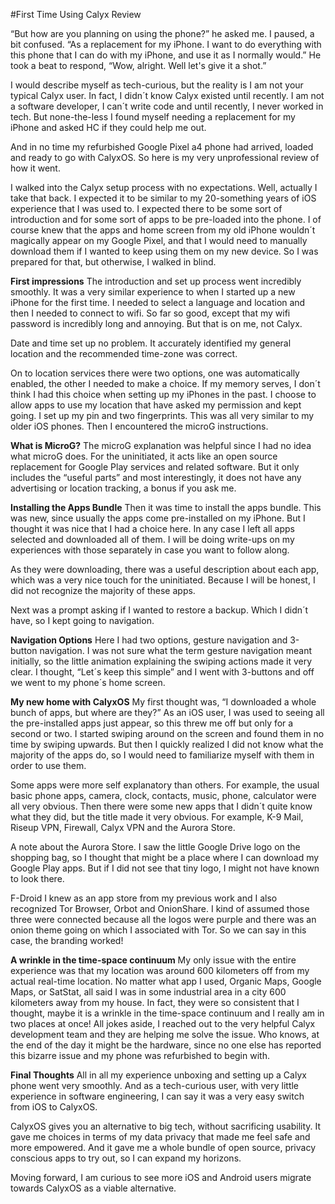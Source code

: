 #First Time Using Calyx Review

“But how are you planning on using the phone?” he asked me. I paused, a bit confused. “As a replacement for my iPhone. I want to do everything with this phone that I can do with my iPhone, and use it as I normally would.” He took a beat to respond, “Wow, alright. Well let's give it a shot.”

I would describe myself as tech-curious, but the reality is I am not your typical Calyx user. In fact, I didn´t know Calyx existed until recently. I am not a software developer, I can´t write code and until recently, I never worked in tech. But none-the-less I found myself needing a replacement for my iPhone and asked HC if they could help me out. 

And in no time my refurbished Google Pixel a4 phone had arrived, loaded and ready to go with CalyxOS. So here is my very unprofessional review of how it went.

I walked into the Calyx setup process with no expectations. Well, actually I take that back. I expected it to be similar to my 20-something years of iOS experience that I was used to. I expected there to be some sort of introduction and for some sort of apps to be pre-loaded into the phone. I of course knew that the apps and home screen from my old iPhone wouldn´t magically appear on my Google Pixel, and that I would need to manually download them if I wanted to keep using them on my new device. So I was prepared for that, but otherwise, I walked in blind.

**First impressions**
The introduction and set up process went incredibly smoothly. It was a very similar experience to when I started up a new iPhone for the first time. I needed to select a language and location and then I needed to connect to wifi. So far so good, except that my wifi password is incredibly long and annoying. But that is on me, not Calyx. 

Date and time set up no problem. It accurately identified my general location and the recommended time-zone was correct.

On to location services there were two options, one was automatically enabled, the other I needed to make a choice. If my memory serves, I don´t think I had this choice when setting up my iPhones in the past. I choose to allow apps to use my location that have asked my permission and kept going. I set up my pin and two fingerprints. This was all very similar to my older iOS phones. Then I encountered the microG instructions. 

**What is MicroG?**
The microG explanation was helpful since I had no idea what microG does. For the uninitiated, it acts like an open source replacement for Google Play services and related software. But it only includes the “useful parts” and most interestingly, it does not have any advertising or location tracking, a bonus if you ask me. 

**Installing the Apps Bundle**
Then it was time to install the apps bundle.  This was new, since usually the apps come pre-installed on my iPhone. But I thought it was nice that I had a choice here. In any case I left all apps selected and downloaded all of them. I will be doing write-ups on my experiences with those separately in case you want to follow along.

As they were downloading, there was a useful description about each app, which was a very nice touch for the uninitiated. Because I will be honest, I did not recognize the majority of these apps.

Next was a prompt asking if I wanted to restore a backup. Which I didn´t have, so I kept going to navigation. 

**Navigation Options**
Here I had two options, gesture navigation and 3-button navigation. I was not sure what the term gesture navigation meant initially, so the little animation explaining the swiping actions made it very clear. I thought, “Let´s keep this simple” and I went with 3-buttons and off we went to my phone´s home screen. 

**My new home with CalyxOS**
My first thought was, “I downloaded a whole bunch of apps, but where are they?” As an iOS user, I was used to seeing all the pre-installed apps just appear, so this threw me off but only for a second or two. I started swiping around on the screen and found them in no time by swiping upwards. But then I quickly realized I did not know what the majority of the apps do, so I would need to familiarize myself with them in order to use them. 

Some apps were more self explanatory than others. For example, the usual basic phone apps, camera, clock, contacts, music, phone, calculator were all very obvious. Then there were some new apps that I didn´t quite know what they did, but the title made it very obvious. For example, K-9 Mail, Riseup VPN, Firewall, Calyx VPN and the Aurora Store. 

A note about the Aurora Store. I saw the little Google Drive logo on the shopping bag, so I thought that might be a place where I can download my Google Play apps. But if I did not see that tiny logo, I might not have known to look there. 

F-Droid I knew as an app store from my previous work and I also recognized Tor Browser, Orbot and OnionShare. I kind of assumed those three were connected because all the logos were purple and there was an onion theme going on which I associated with Tor. So we can say in this case, the branding worked!

**A wrinkle in the time-space continuum**
My only issue with the entire experience was that my location was around 600 kilometers off from my actual real-time location. No matter what app I used, Organic Maps, Google Maps, or SatStat, all said I was in some industrial area in a city 600 kilometers away from my house. In fact, they were so consistent that I thought, maybe it is a wrinkle in the time-space continuum and I really am in two places at once! All jokes aside, I reached out to the very helpful Calyx development team and they are helping me solve the issue. Who knows, at the end of the day it might be the hardware, since no one else has reported this bizarre issue and my phone was refurbished to begin with.

**Final Thoughts**
All in all my experience unboxing and setting up a Calyx phone went very smoothly. And as a tech-curious user, with very little experience in software engineering, I can say it was a very easy switch from iOS to CalyxOS. 

CalyxOS gives you an alternative to big tech, without sacrificing usability. It gave me choices in terms of my data privacy that made me feel safe and more empowered. And it gave me a whole bundle of open source, privacy conscious apps to try out, so I can expand my horizons. 

Moving forward, I am curious to see more iOS and Android users migrate towards CalyxOS as a viable alternative. 
